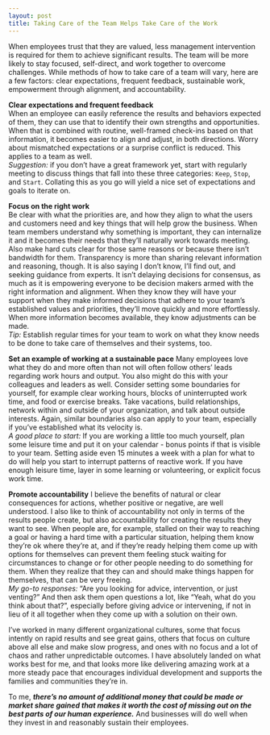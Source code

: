 ```yaml
---
layout: post
title: Taking Care of the Team Helps Take Care of the Work
---
```

When employees trust that they are valued, less management intervention is required for them to achieve significant results. The team will be more likely to stay focused, self-direct, and work together to overcome challenges. While methods of how to take care of a team will vary, here are a few factors: clear expectations, frequent feedback, sustainable work, empowerment through alignment, and accountability.

**Clear expectations and frequent feedback**   
When an employee can easily reference the results and behaviors expected of them, they can use that to identify their own strengths and opportunities. When that is combined with routine, well-framed check-ins based on that information, it becomes easier to align and adjust, in both directions. Worry about mismatched expectations or a surprise conflict is reduced. This applies to a team as well.  
*Suggestion:* if you don’t have a great framework yet, start with regularly meeting to discuss things that fall into these three categories: `Keep`, `Stop`, and `Start`. Collating this as you go will yield a nice set of expectations and goals to iterate on. 

**Focus on the right work**  
Be clear with what the priorities are, and how they align to what the users and customers need and key things that will help grow the business. When team members understand why something is important, they can internalize it and it becomes their needs that they’ll naturally work towards meeting. Also make hard cuts clear for those same reasons or because there isn’t bandwidth for them. Transparency is more than sharing relevant information and reasoning, though. It is also saying I don’t know, I’ll find out, and seeking guidance from experts. It isn’t delaying decisions for consensus, as much as it is empowering everyone to be decision makers armed with the right information and alignment. When they know they will have your support when they make informed decisions that adhere to your team’s established values and priorities, they’ll move quickly and more effortlessly. When more information becomes available, they know adjustments can be made.  
*Tip:* Establish regular times for your team to work on what they know needs to be done to take care of themselves and their systems, too. 

**Set an example of working at a sustainable pace** 
Many employees love what they do and more often than not will often follow others’ leads regarding work hours and output. You also might do this with your colleagues and leaders as well. Consider setting some boundaries for yourself, for example clear working hours, blocks of uninterrupted work time, and food or exercise breaks. Take vacations, build relationships, network within and outside of your organization, and talk about outside interests. Again, similar boundaries also can apply to your team, especially if you’ve established what its velocity is.  
*A good place to start:* If you are working a little too much yourself, plan some leisure time and put it on your calendar - bonus points if that is visible to your team. Setting aside even 15 minutes a week with a plan for what to do will help you start to interrupt patterns of reactive work. If you have enough leisure time, layer in some learning or volunteering, or explicit focus work time. 

**Promote accountability** I believe the benefits of natural or clear consequences for actions, whether positive or negative, are well understood. I also like to think of accountability not only in terms of the results people create, but also accountability for creating the results they want to see. When people are, for example, stalled on their way to reaching a goal or having a hard time with a particular situation, helping them know they’re ok where they’re at, and if they’re ready helping them come up with options for themselves can prevent them feeling stuck waiting for circumstances to change or for other people needing to do something for them. When they realize that they can and should make things happen for themselves, that can be very freeing.  
*My go-to responses:* “Are you looking for advice, intervention, or just venting?” And then ask them open questions a lot, like “Yeah, what do you think about that?”, especially before giving advice or intervening, if not in lieu of it all together when they come up with a solution on their own.

I’ve worked in many different organizational cultures, some that focus intently on rapid results and see great gains, others that focus on culture above all else and make slow progress, and ones with no focus and a lot of chaos and rather unpredictable outcomes. I have absolutely landed on what works best for me, and that looks more like delivering amazing work at a more steady pace that encourages individual development and supports the families and communities they’re in.  

To me, ***there’s no amount of additional money that could be made or market share gained that makes it worth the cost of missing out on the best parts of our human experience.*** And businesses will do well when they invest in and reasonably sustain their employees.
